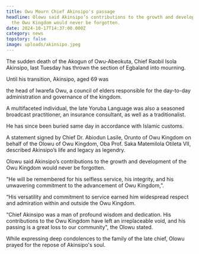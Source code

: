 ```yaml
---
title: Owu Mourn Chief Akinsipo's passage
headline: Olowu said Akinsipo’s contributions to the growth and development of
  the Owu Kingdom would never be forgotten.
date: 2024-10-17T14:37:00.000Z
category: news
topstory: false
image: uploads/akinsipo.jpeg
---
```

The sudden death of the Akogun of Owu-Abeokuta, Chief Raobil Isola Akinsipo, last Tuesday has thrown the section of Egbaland into mourning.



Until his transition, Akinsipo, aged 69 was 

the head of Iwarefa Owu, a council of elders responsible for the day-to-day administration and governance of the kingdom.



A multifaceted individual, the late Yoruba Language  was also a seasoned broadcast practitioner, an insurance consultant, as well as a traditionalist.



He has since been buried same day in accordance with Islamic customs.



A statement signed by Chief Dr. Abiodun Lasile, Orunto of Owu Kingdom on behalf of the Olowu of Owu Kingdom, Oba Prof. Saka Matemilola Otileta VII, described Akinsipo’s life and legacy as legendry.



Olowu said Akinsipo’s contributions to the growth and development of the Owu Kingdom would never be forgotten.



"He will be remembered for his selfless service, his integrity, and his unwavering commitment to the advancement of Owu Kingdom,”.



“His versatility and commitment to service earned him widespread respect and admiration within and outside the Owu Kingdom.



“Chief Akinsipo was a man of profound wisdom and dedication. His contributions to the Owu Kingdom have left an irreplaceable void, and his passing is a great loss to our community", the Olowu stated.



While expressing deep condolences to the family of the late chief, Olowu prayed for the repose of Akinsipo's  soul.
